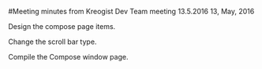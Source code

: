 #Meeting minutes from Kreogist Dev Team meeting 13.5.2016
13, May, 2016

Design the compose page items.

Change the scroll bar type.

Compile the Compose window page.
